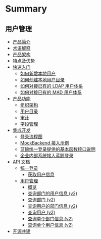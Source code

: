 # Summary

## 用户管理
* [产品简介](UserGuide/Introduce/README.md)
* [术语解释](UserGuide/Term/Term.md)
* [产品架构](UserGuide/ProductArchitecture/Architecture.md)
* [特点及优势](UserGuide/Advantage/Feature.md)
* [快速入门]()
    * [如何新增本地用户](UserGuide/QuickStart/AddLocalUsers.md)
    * [如何创建本地用户目录](UserGuide/QuickStart/AddLocalDirectory.md)
    * [如何对接已有的 LDAP 用户体系](UserGuide/QuickStart/AddLdapDirectory.md)
    * [如何对接已有的 MAD 用户体系](UserGuide/QuickStart/AddMADDirectory.md)
* [产品功能]()
    * [组织架构](UserGuide/Feature/Organizations.md)
    * [用户目录](UserGuide/Feature/Directorys.md)
    * [审计](UserGuide/Feature/Audits.md)
    * [字段管理](UserGuide/Feature/Fields.md)
* [集成开发]()
    * [登录流程图](../IntegrateGuide/Docking_enterprise_login_system/flow_chart.md)
    * [MockBackend 接入示例](../IntegrateGuide/Docking_enterprise_login_system/login_with_usermgr.md)
    * [蓝鲸统一登录提供的基本函数接口说明](../IntegrateGuide/Docking_enterprise_login_system/uniform_interface.md)
    * [企业内部系统接入蓝鲸登录](../IntegrateGuide/Docking_enterprise_login_system/use_bk_login.md)
* [API 文档]()
    * [统一登录]()
        * [获取用户信息](APIDocs/bk_login/zh-hans/get_user.md)
    * [用户管理]()
        * [概览](APIDocs/usermanage/README.md)
        * [查询部门的用户信息 (v2)](APIDocs/usermanage/zh-hans/list_department_profiles.md)
        * [查询部门 (v2)](APIDocs/usermanage/zh-hans/list_departments.md)
        * [查询用户的部门信息 (v2)](APIDocs/usermanage/zh-hans/list_profile_departments.md)
        * [查询用户 (v2)](APIDocs/usermanage/zh-hans/list_users.md)
        * [查询单个部门信息 (v2)](APIDocs/usermanage/zh-hans/retrieve_department.md)
        * [查询单个用户信息 (v2)](APIDocs/usermanage/zh-hans/retrieve_user.md)
* [开源共建](https://github.com/TencentBlueKing/bk-user)

